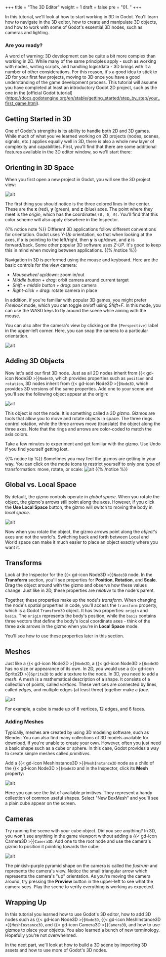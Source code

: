 +++
title = "The 3D Editor"
weight = 1
draft = false
pre = "01. "
+++

In this tutorial, we'll look at how to start working in 3D in Godot. You'll
learn how to navigate in the 3D editor, how to create and manipulate 3D objects,
and how to work with some of Godot's essential 3D nodes, such as cameras and
lighting.

### Are you ready?

A word of warning: 3D development can be quite a bit more complex than working
in 2D. While many of the same principles apply - such as working with nodes,
writing scripts, and handling logic/data - 3D brings with it a number of other
considerations. For this reason, it's a good idea to stick to 2D for your first
few projects, moving to 3D once you have a good understanding of the game
development process. This tutorial will assume you have completed at least
an introductory Godot 2D project, such as the one in the [official Godot tutorial]
(https://docs.godotengine.org/en/stable/getting_started/step_by_step/your_first_game.html).

## Getting Started in 3D

One of Godot's strengths is its ability to handle both 2D and 3D games. While
much of what you've learned working on 2D projects (nodes, scenes, signals, etc.)
applies equally well in 3D, there is also a whole new layer of complexity and
capabilities. First, you'll find that there are some additional features
available in the 3D editor window, so we'll start there:

## Orienting in 3D Space

When you first open a new project in Godot, you will see the 3D project view:

<!-- {{< figure src="/godot_recipes/img/3d_intro_01.png" title="3D view" >}} -->

![alt](/godot_recipes/4.x/img/3d_workspace.png)

The first thing you should notice is the three colored lines in the center.
These are the **x** (red), **y** (green), and **z** (blue) axes. The point where
they meet is the _origin_, which has the coordinates `(0, 0, 0)`. You'll find
that this color scheme will also apply elsewhere in the Inspector.

{{% notice note %}}
Different 3D applications follow different conventions for orientation.
Godot uses _Y-Up_ orientation, so that when looking at the axes, if **x** is
pointing to the left/right, then **y** is up/down, and **z** is forward/back.
Some other popular 3D software uses _Z-UP_. It's good to keep this in mind when
moving between applications.
{{% /notice %}}

Navigation in 3D is performed using the mouse and keyboard. Here are the basic
controls for the view camera:

* _Mousewheel up/down_: zoom in/out
* _Middle button + drag_: orbit camera around current target
* _Shift + middle button + drag_: pan camera
* _Right-click + drag_: rotate camera in place

In addition, if you're familiar with popular 3D games, you might prefer _Freelook_
mode, which you can toggle on/off using _Shift+F_. In this mode, you can use the
WASD keys to fly around the scene while aiming with the mouse.

You can also alter the camera's view by clicking on the `[Perspective]` label
in the upper-left corner. Here, you can snap the camera to a particular
orientation.

![alt](/godot_recipes/4.x/img/3d_intro_perspective.png)

## Adding 3D Objects

Now let's add our first 3D node. Just as all 2D nodes inherit from {{< gd-icon Node3D >}}`Node3D`,
which provides properties such as `position` and `rotation`, 3D nodes inherit
from {{< gd-icon Node3D >}}`Node3D`, which provides 3D versions of the same properties. Add one to your scene and you'll see the following object
appear at the origin:

![alt](/godot_recipes/4.x/img/3d_gizmo.png)

This object is not the node. It is something called a 3D _gizmo_. Gizmos are
tools that allow you to move and rotate objects in space. The three rings
control rotation, while the three arrows move (translate) the object along
the three axes. Note that the rings and arrows are color-coded to match the
axis colors.

Take a few minutes to experiment and get familiar with the gizmo. Use Undo if
you find yourself getting lost.

{{% notice tip %}}
Sometimes you may feel the gizmos are getting in your way. You can
click on the mode icons to restrict yourself to only one type of transformation:
move, rotate, or scale:
![alt](/godot_recipes/4.x/img/3d_intro_mode_buttons.png)
{{% /notice %}}

## Global vs. Local Space

By default, the gizmo controls operate in _global space_. When you rotate the
object, the gizmo's arrows still point along the axes. However, if you click
the **Use Local Space** button, the gizmo will switch to moving the body in
_local space_.

![alt](/godot_recipes/4.x/img/3d_local_space_button.png)

Now when you rotate the object, the gizmo arrows point along the _object's_
axes and not the world's. Switching back and forth between Local and World
space can make it much easier to place an object exactly where you want it.

## Transforms

Look at the Inspector for the {{< gd-icon Node3D >}}`Node3D` node. In the **Transform** section, you'll see properties for **Position**, **Rotation**, and **Scale**. Drag the object around with the gizmo and observe how these values change. Just like in 2D, these properties are *relative* to the node's parent.

Together, these properties make up the node's _transform_. When changing the node's spatial properties in code, you'll access the `transform` property, which is a Godot `Transform3D` object. It has two properties: `origin` and `basis`. The `origin` represents the body's position, while the `basis` contains three vectors that define the body's local coordinate axes - think of the three axis arrows in the gizmo when you're in **Local Space** mode.

You'll see how to use these properties later in this section.

## Meshes

Just like a {{< gd-icon Node2D >}}`Node2D`, a {{< gd-icon Node3D >}}`Node3D` has no size or appearance of its own. In 2D, you would use a {{< gd-icon Sprite2D >}}`Sprite2D` to add a texture to the node. In 3D, you need to add
a _mesh_. A mesh is a mathematical description of a shape. It consists of a
collection of points, called _vertices_. These vertices are connected by lines,
called _edges_, and multiple edges (at least three) together make a _face_.

![alt](/godot_recipes/4.x/img/3d_intro_cube_labels.png)

For example, a cube is made up of 8 vertices, 12 edges, and 6 faces.

### Adding Meshes

Typically, meshes are created by using 3D modeling software, such as Blender.
You can also find many collections of 3D models available for download, if
you're unable to create your own. However, often you just need a basic shape
such as a cube or sphere. In this case, Godot provides a way to create
simple meshes called _primitives_.

Add a {{< gd-icon MeshInstance3D >}}`MeshInstance3D` node as a child of the {{< gd-icon Node3D >}}`Node3D` and in the Inspector, click its **Mesh** property:

![alt](/godot_recipes/4.x/img/3d_primitives.png)

Here you can see the list of available primitives. They represent a handy
collection of common useful shapes. Select "New BoxMesh" and you'll see a
plain cube appear on the screen.

## Cameras

Try running the scene with your cube object. Did you see anything? In 3D, you
won't see anything in the game viewport without adding a {{< gd-icon Camera3D >}}`Camera3D`. Add one to the root node and use the camera's gizmo to position it pointing towards the cube:

![alt](/godot_recipes/4.x/img/3d_camera_position.png)

The pinkish-purple pyramid shape on the camera is called the _fustrum_ and
represents the camera's view. Notice the small triangular arrow which represents
the camera's "up" orientation. As you're moving the camera around, try pressing
the **Preview** button in the upper-left to see what the camera sees. Play the
scene to verify everything is working as expected.

## Wrapping Up

In this tutorial you learned how to use Godot's 3D editor, how to add 3D
nodes such as {{< gd-icon Node3D >}}`Node3D`, {{< gd-icon MeshInstance3D >}}`MeshInstance3D`, and {{< gd-icon Camera3D >}}`Camera3D`, and how to use gizmos to place your objects. You also learned a bunch of new terminology. Hopefully you're not overwhelmed.

In the next part, we'll look at how to build a 3D scene by importing 3D assets
and how to use more of Godot's 3D nodes.

<!-- You can also find a video version of this lesson here:

{{< youtube SQ7soQ-N-eQ >}}
<!--
<iframe width="392" height="221" src="https://www.youtube.com/embed/SQ7soQ-N-eQ" frameborder="0" allowfullscreen></iframe>
 -->
